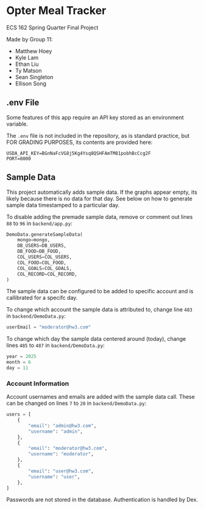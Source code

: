 # Opter Meal Tracker
ECS 162 Spring Quarter Final Project

Made by Group 11:
- Matthew Hoey
- Kyle Lam
- Ethan Liu
- Ty Matson
- Sean Singleton
- Ellison Song

## .env File

Some features of this app require an API key stored as an environment variable.

The `.env` file is not included in the repository, as is standard practice, but FOR GRADING PURPOSES, its contents are provided here:
```
USDA_API_KEY=BGnNaFcVG8j5Kg4Ysq8QSHFAmTM81pobhBcCcg2F
PORT=8000
```

## Sample Data
This project automatically adds sample data. If the graphs appear empty, its likely because there is no data for that day. See below on how to generate sample data timestamped to a particular day.

To disable adding the premade sample data, remove or comment out lines `88` to `96` in `backend/app.py`:
```python
DemoData.generateSampleData(
    mongo=mongo,
    DB_USERS=DB_USERS,
    DB_FOOD=DB_FOOD,
    COL_USERS=COL_USERS,
    COL_FOOD=COL_FOOD,
    COL_GOALS=COL_GOALS,
    COL_RECORD=COL_RECORD,
)
```

The sample data can be configured to be added to specific account and is callibrated for a specifc day.

To change which account the sample data is attributed to, change line `483` in `backend/DemoData.py`:
```python
userEmail = "moderator@hw3.com"
```

To change which day the sample data centered around (today), change lines `485` to `487` in `backend/DemoData.py`:
```python
year = 2025
month = 6
day = 11
```
### Account Information

Account usernames and emails are added with the sample data call.
These can be changed on lines `7` to `20` in `backend/DemoData.py`:
```python
users = [
    {
        "email": "admin@hw3.com",
        "username": "admin",
    },
    {
        "email": "moderator@hw3.com",
        "username": "moderator",
    },
    {
        "email": "user@hw3.com",
        "username": "user",
    },
]
```
Passwords are not stored in the database. Authentication is handled by Dex.
